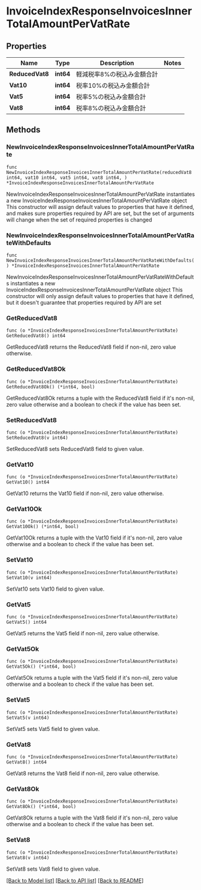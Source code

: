 # InvoiceIndexResponseInvoicesInnerTotalAmountPerVatRate

## Properties

Name | Type | Description | Notes
------------ | ------------- | ------------- | -------------
**ReducedVat8** | **int64** | 軽減税率8%の税込み金額合計 | 
**Vat10** | **int64** | 税率10%の税込み金額合計 | 
**Vat5** | **int64** | 税率5%の税込み金額合計 | 
**Vat8** | **int64** | 税率8%の税込み金額合計 | 

## Methods

### NewInvoiceIndexResponseInvoicesInnerTotalAmountPerVatRate

`func NewInvoiceIndexResponseInvoicesInnerTotalAmountPerVatRate(reducedVat8 int64, vat10 int64, vat5 int64, vat8 int64, ) *InvoiceIndexResponseInvoicesInnerTotalAmountPerVatRate`

NewInvoiceIndexResponseInvoicesInnerTotalAmountPerVatRate instantiates a new InvoiceIndexResponseInvoicesInnerTotalAmountPerVatRate object
This constructor will assign default values to properties that have it defined,
and makes sure properties required by API are set, but the set of arguments
will change when the set of required properties is changed

### NewInvoiceIndexResponseInvoicesInnerTotalAmountPerVatRateWithDefaults

`func NewInvoiceIndexResponseInvoicesInnerTotalAmountPerVatRateWithDefaults() *InvoiceIndexResponseInvoicesInnerTotalAmountPerVatRate`

NewInvoiceIndexResponseInvoicesInnerTotalAmountPerVatRateWithDefaults instantiates a new InvoiceIndexResponseInvoicesInnerTotalAmountPerVatRate object
This constructor will only assign default values to properties that have it defined,
but it doesn't guarantee that properties required by API are set

### GetReducedVat8

`func (o *InvoiceIndexResponseInvoicesInnerTotalAmountPerVatRate) GetReducedVat8() int64`

GetReducedVat8 returns the ReducedVat8 field if non-nil, zero value otherwise.

### GetReducedVat8Ok

`func (o *InvoiceIndexResponseInvoicesInnerTotalAmountPerVatRate) GetReducedVat8Ok() (*int64, bool)`

GetReducedVat8Ok returns a tuple with the ReducedVat8 field if it's non-nil, zero value otherwise
and a boolean to check if the value has been set.

### SetReducedVat8

`func (o *InvoiceIndexResponseInvoicesInnerTotalAmountPerVatRate) SetReducedVat8(v int64)`

SetReducedVat8 sets ReducedVat8 field to given value.


### GetVat10

`func (o *InvoiceIndexResponseInvoicesInnerTotalAmountPerVatRate) GetVat10() int64`

GetVat10 returns the Vat10 field if non-nil, zero value otherwise.

### GetVat10Ok

`func (o *InvoiceIndexResponseInvoicesInnerTotalAmountPerVatRate) GetVat10Ok() (*int64, bool)`

GetVat10Ok returns a tuple with the Vat10 field if it's non-nil, zero value otherwise
and a boolean to check if the value has been set.

### SetVat10

`func (o *InvoiceIndexResponseInvoicesInnerTotalAmountPerVatRate) SetVat10(v int64)`

SetVat10 sets Vat10 field to given value.


### GetVat5

`func (o *InvoiceIndexResponseInvoicesInnerTotalAmountPerVatRate) GetVat5() int64`

GetVat5 returns the Vat5 field if non-nil, zero value otherwise.

### GetVat5Ok

`func (o *InvoiceIndexResponseInvoicesInnerTotalAmountPerVatRate) GetVat5Ok() (*int64, bool)`

GetVat5Ok returns a tuple with the Vat5 field if it's non-nil, zero value otherwise
and a boolean to check if the value has been set.

### SetVat5

`func (o *InvoiceIndexResponseInvoicesInnerTotalAmountPerVatRate) SetVat5(v int64)`

SetVat5 sets Vat5 field to given value.


### GetVat8

`func (o *InvoiceIndexResponseInvoicesInnerTotalAmountPerVatRate) GetVat8() int64`

GetVat8 returns the Vat8 field if non-nil, zero value otherwise.

### GetVat8Ok

`func (o *InvoiceIndexResponseInvoicesInnerTotalAmountPerVatRate) GetVat8Ok() (*int64, bool)`

GetVat8Ok returns a tuple with the Vat8 field if it's non-nil, zero value otherwise
and a boolean to check if the value has been set.

### SetVat8

`func (o *InvoiceIndexResponseInvoicesInnerTotalAmountPerVatRate) SetVat8(v int64)`

SetVat8 sets Vat8 field to given value.



[[Back to Model list]](../README.md#documentation-for-models) [[Back to API list]](../README.md#documentation-for-api-endpoints) [[Back to README]](../README.md)


